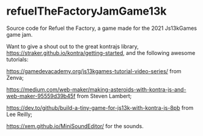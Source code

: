 # refuelTheFactoryJamGame13k
Source code for Refuel the Factory, a game made for the 2021 Js13kGames game jam.

Want to give a shout out to the great kontrajs library, https://straker.github.io/kontra/getting-started, and the following awesome tutorials:

https://gamedevacademy.org/js13kgames-tutorial-video-series/ from Zenva;

https://medium.com/web-maker/making-asteroids-with-kontra-js-and-web-maker-95559d39b45f from Steven Lambert;

https://dev.to/github/build-a-tiny-game-for-js13k-with-kontra-js-8pb from Lee Reilly;

https://xem.github.io/MiniSoundEditor/ for the sounds.



